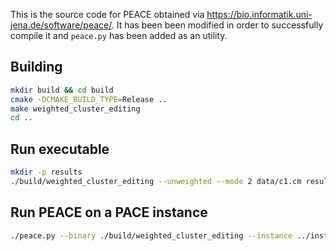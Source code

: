 This is the source code for PEACE obtained via https://bio.informatik.uni-jena.de/software/peace/. It has been been
modified in order to successfully compile it and `peace.py` has been added as an utility.

## Building

```bash
mkdir build && cd build
cmake -DCMAKE_BUILD_TYPE=Release ..
make weighted_cluster_editing
cd ..
```


## Run executable

```bash
mkdir -p results
./build/weighted_cluster_editing --unweighted --mode 2 data/c1.cm results/c1.out
```


## Run PEACE on a PACE instance
```bash
./peace.py --binary ./build/weighted_cluster_editing --instance ../instances/exact/exact031.gr
```